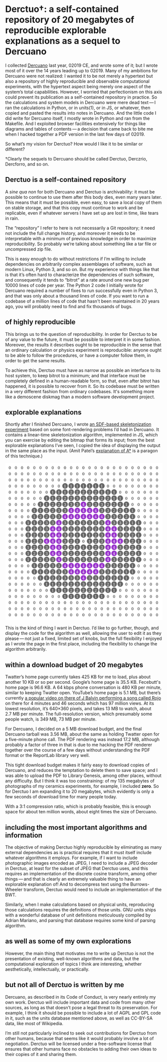 Derctuo†: a self-contained repository of 20 megabytes of reproducible explorable explanations as a sequel to Dercuano
=====================================================================================================================

[Dercuano]: http://canonical.org/~kragen/dercuano

I collected [Dercuano] last year, 02019 CE, and wrote some of it; but
I wrote most of it over the 14 years leading up to 02019.  Many of
my ambitions for Dercuano were not realized: I wanted it to be not
merely a hypertext but also a repository of highly reproducible and
observable computational experiments, with the hypertext aspect being
merely one aspect of the system’s total capabilities.  However, I
worried that perfectionism on this axis could prevent its publication
as a self-contained repository in practice.
So the calculations and system models in
Dercuano were mere dead text — I ran the calculations in Python, or in
units(1), or in JS, or whatever, then copied and pasted the results
into notes in Dercuano.  And the little code I did write for Dercuano
itself, I mostly wrote in Python and ran from the Makefile.  And I
exploited browser facilities extensively for things like diagrams and
tables of contents — a decision that came back to bite me when I
hacked together a PDF version in the last few days of 02019.

So what’s my vision for Derctuo?  How would I like it to be similar or
different?

†Clearly the sequels to Dercuano should be called Derctuo, Derczrio,
Dercforro, and so on.

Derctuo is a self-contained repository
--------------------------------------

A *sine qua non* for both Dercuano and Derctuo is archivability: it
must be possible to continue to use them after this body dies, even
many years later.  This means that it must be possible, even easy, to
save a local copy of them on stable storage, and that this copy must
continue to work and be replicable, even if whatever servers I have
set up are lost in time, like tears in rain.

The “repository” I refer to here is not necessarily a Git repository;
it need not include the full change history, and moreover it needs to
be interpretable with a minimum of previous knowledge in order to
maximize reproducibility.  So probably we’re talking about something
like a tar file or uncompressed zip file.

This is easy enough to do without restrictions if I’m willing to
include dependencies on arbitrarily complex assemblages of software,
such as modern Linux, Python 3, and so on.  But my experience with
things like that is that it’s often hard to characterize the
dependencies of such software, and consequently it tends to “bitrot”
at a rate around one new bug per 10000 lines of code per year.  The
Python 2 code I initially wrote for Dercuano required a number of
fixes to run successfully even in Python 3, and that was only about a
thousand lines of code.  If you want to run a codebase of a million
lines of code that hasn't been maintained in 20 years ago, you will
probably need to find and fix thousands of bugs.

of highly reproducible
----------------------

This brings us to the question of reproducibility.  In order for
Derctuo to be of any value to the future, it must be possible to
interpret it in some fashion.  Moreover, the results it describes
ought to be reproducible in the sense that an ordinary calculation or
physics experiment is reproducible: anyone ought to be able to follow
the procedures, or have a computer follow them, in order to get the
same results.

To achieve this, Derctuo must have as narrow as possible an interface
to its host system, to keep bitrot to a minimum; and that interface
must be completely defined in a human-readable form, so that, even
after bitrot has happened, it is possible to recover from it.  So its
codebase must be written in a very different fashion from ordinary
codebases.  It's something more like a demoscene diskmag than a modern
software development project.

explorable explanations
-----------------------

[explanation of A\*]: https://www.redblobgames.com/pathfinding/a-star/introduction.html

Shortly after I finished Dercuano, I wrote [an SDF-based
skeletonization experiment][2] based on some font-rendering problems
I’d had in Dercuano.  It contains a linear-time skeletonization
algorithm, implemented in JS, which you can exercise by editing the
bitmap that forms its input; from the best explorable explanations
I’ve seen, I copied the idea of displaying the output in the same
place as the input.  (Amit Patel’s [explanation of A\*] is a paragon
of this technique.)

![Here is an example of the display of the skeletonization experiment.](skeleton.png)

This is the kind of thing I want in Derctuo.  I’d like to go further,
though, and display the code for the algorithm as well, allowing the
user to edit it as they please — not just a fixed, limited set of
knobs, but the full flexibility I enjoyed as I wrote the page in the
first place, including the flexibility to change the algorithm
arbitrarily.

[2]: http://canonical.org/~kragen/sw/dev3/circlegrid

within a download budget of 20 megabytes
----------------------------------------

Twatter’s home page currently takes 425 KB for me to load, plus about
another 10 KB or so per second.  Google’s home page is 35.5 KB.
Fecebutt's home page is 96.6 KB.  A 64 kbps phone conversation is
480 KB per minute, similar to keeping Twatter open.  YouTube’s home
page is 5.1 MB, but there’s currently [a popular video on there of J
Balvin performing a song called Rojo] on there for 4 minutes and 46
seconds which has 97 million views.  At its lowest resolution, it’s
640×360 pixels, and takes 13 MB to watch, about 2.7 MB per minute.
The full-resolution version, which presumably some people watch, is
349 MB, 73 MB per minute.

For Dercuano, I decided on a 5 MB download budget, and the final
Dercuano tarball was 3.56 MB, about the same as holding Twatter open
for a five-minute phone call.  The PDF rendering was instead 17.2 MB,
although probably a factor of three in that is due to me hacking the
PDF renderer together over the course of a few days without
understanding the PDF format or the ReportLab library very well.

[a popular video on there of J Balvin performing a song called Rojo]: https://youtu.be/_tG70FWd1Ds

This tight download budget makes it fairly easy to download copies of
Dercuano, and reduces the temptation to delete them to save space; and
I was able to upload the PDF to Library Genesis, among other places,
without any difficulty.  But I think it was too constraining: of my
135 megabytes of photographs of my ceramics experiments, for example,
I included **zero**.  So for Derctuo I am expanding it to 20
megabytes, which evidently is only a few seconds of download time for
many people today.

With a 3:1 compression ratio, which is probably feasible, this is
enough space for about ten million words, about eight times the size
of Dercuano.

including the most important algorithms and information
-------------------------------------------------------

The objective of making Derctuo highly reproducible by eliminating as
many external dependencies as is practical requires that it must
itself include whatever algorithms it employs.  For example, if I want
to include photographic images encoded as JPEG, I need to include a
JPEG decoder in Derctuo, at least for the subset of JPEG that Derctuo
uses, and this requires an implementation of the discrete cosine
transform, among other things — and that is clearly an extremely
valuable thing to have an explorable explanation of!  And to
decompress text using the Burrows-Wheeler transform, Derctuo would
need to include an implementation of the BWT.

Similarly, when I make calculations based on physical units,
reproducing those calculations requires the definitions of those
units.  GNU units ships with a wonderful database of unit definitions
meticulously compiled by Adrian Mariano, and parsing that database
requires some kind of parsing algorithm.

as well as some of my own explorations
--------------------------------------

However, the main thing that motivates me to write up Derctuo is not
the presentation of existing, well-known algorithms and data, but the
computational exploration of topics I think are interesting, whether
aesthetically, intellectually, or practically.

but not all of Derctuo is written by me
---------------------------------------

Dercuano, as described in its Code of Conduct, is very nearly entirely
my own work.  Derctuo will include important data and code from many
other sources, as long as that doesn’t pose a legal threat to its
preservation.  For example, I think it should be possible to include a
lot of AGPL and GPL code in it, such as the units database mentioned
above, as well as CC-BY-SA data, like most of Wikipedia.

I’m still not particularly inclined to seek out contributions for
Derctuo from other humans, because that seems like it would probably
involve a lot of negotiation.  Derctuo will be licensed under a
free-software license that ensures that other humans face no obstacles
to adding their own ideas to their copies of it and sharing them.

